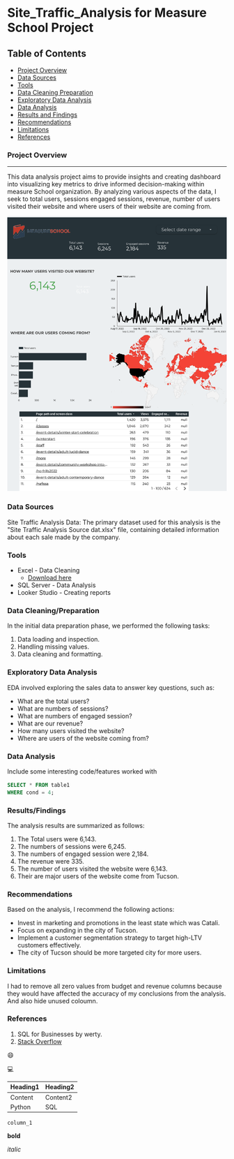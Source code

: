 # Site_Traffic_Analysis for Measure School Project

## Table of Contents

- [Project Overview](#project-overview)
- [Data Sources](#data-sources)
- [Tools](#tools)
- [Data Cleaning Preparation](#data-cleaning-preparation)
- [Exploratory Data Analysis](#exploratory-data-analysis)
- [Data Analysis](#data-analysis)
- [Results and Findings](#results-and-findings)
- [Recommendations](#recommendations)
- [Limitations](#limitations)
- [References](#references)



### Project Overview
---

This data analysis project aims to provide insights and creating dashboard into visualizing key metrics to drive informed decision-making within measure School organization. By analyzing various aspects of the data, I seek to total users, sessions engaged sessions, revenue, number of users visited their website and where users of their website are coming from.


![Site_Traffic_Analysis](https://github.com/codeguru8/Site_Traffic_Analysis-main/blob/main/Site_Traffic_Analysis.png)



### Data Sources

Site Traffic Analysis Data: The primary dataset used for this analysis is the "Site Traffic Analysis Source dat.xlsx" file, containing detailed information about each sale made by the company.

### Tools

- Excel - Data Cleaning
  - [Download here](https://docs.google.com/spreadsheets/d/1oLrTBUfBKWuG6aRmgFbbATidnGb0RxYZLeLNNz1rdJA/edit?gid=0#gid=0)
- SQL Server - Data Analysis
- Looker Studio - Creating reports


### Data Cleaning/Preparation

In the initial data preparation phase, we performed the following tasks:
1. Data loading and inspection.
2. Handling missing values.
3. Data cleaning and formatting.

### Exploratory Data Analysis

EDA involved exploring the sales data to answer key questions, such as:

- What are the total users?
- What are numbers of sessions?
- What are  numbers of engaged session?
- What are our revenue? 
- How many users visited the website?
- Where are users of the website coming from? 

### Data Analysis

Include some interesting code/features worked with

```sql
SELECT * FROM table1
WHERE cond = 4;
```

### Results/Findings

The analysis results are summarized as follows:
1. The Total users were 6,143.
2. The numbers of sessions were 6,245.
3. The numbers of engaged session were 2,184.
4. The revenue were 335.
5. The number of users visited the website were 6,143.
6. Their are major users of the website come from Tucson. 


### Recommendations

Based on the analysis, I recommend the following actions:
- Invest in marketing and promotions in the least state which was Catali.
- Focus on expanding in the city of Tucson.
- Implement a customer segmentation strategy to target high-LTV customers effectively.
- The city of Tucson should be more targeted city for more users.
  

### Limitations

I had to remove all zero values from budget and revenue columns because they would have affected the accuracy of my conclusions from the analysis. And also hide unused coloumn.

### References

1. SQL for Businesses by werty.
2. [Stack Overflow](https://stack.com)

😄

💻

|Heading1|Heading2|
|--------|--------|
|Content|Content2|
|Python|SQL|

`column_1`

**bold**

*italic*

